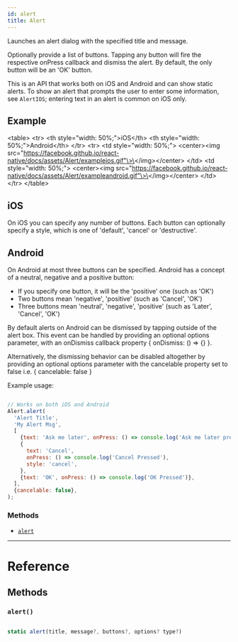 ```yaml
---
id: alert
title: Alert
---
```


Launches an alert dialog with the specified title and message.

Optionally provide a list of buttons. Tapping any button will fire the respective onPress callback and dismiss the alert. By default, the only button will be an 'OK' button.

This is an API that works both on iOS and Android and can show static alerts. To show an alert that prompts the user to enter some information, see `AlertIOS`; entering text in an alert is common on iOS only.

## Example

\<table\>
  \<tr\>
    \<th style="width: 50%;"\>iOS\</th\>
    \<th style="width: 50%;"\>Android\</th\>
  \</tr\>
  \<tr\>
    \<td style="width: 50%;"\>
      \<center\>\<img src="https://facebook.github.io/react-native/docs/assets/Alert/exampleios.gif"\>\</img\>\</center\>
    \</td\>
    \<td style="width: 50%;"\>
      \<center\>\<img src="https://facebook.github.io/react-native/docs/assets/Alert/exampleandroid.gif"\>\</img\>\</center\>
    \</td\>
  \</tr\>
\</table\>

## iOS

On iOS you can specify any number of buttons. Each button can optionally specify a style, which is one of 'default', 'cancel' or 'destructive'.

## Android

On Android at most three buttons can be specified. Android has a concept of a neutral, negative and a positive button:

- If you specify one button, it will be the 'positive' one (such as 'OK')
- Two buttons mean 'negative', 'positive' (such as 'Cancel', 'OK')
- Three buttons mean 'neutral', 'negative', 'positive' (such as 'Later', 'Cancel', 'OK')

By default alerts on Android can be dismissed by tapping outside of the alert box. This event can be handled by providing an optional options parameter, with an onDismiss callback property { onDismiss: () =\> {} }.

Alternatively, the dismissing behavior can be disabled altogether by providing an optional options parameter with the cancelable property set to false i.e. { cancelable: false }

Example usage:


```javascript

// Works on both iOS and Android
Alert.alert(
  'Alert Title',
  'My Alert Msg',
  [
    {text: 'Ask me later', onPress: () => console.log('Ask me later pressed')},
    {
      text: 'Cancel',
      onPress: () => console.log('Cancel Pressed'),
      style: 'cancel',
    },
    {text: 'OK', onPress: () => console.log('OK Pressed')},
  ],
  {cancelable: false},
);

```


### Methods

- [`alert`](../alert/#alert)

---

# Reference

## Methods

### `alert()`


```javascript

static alert(title, message?, buttons?, options? type?)

```



